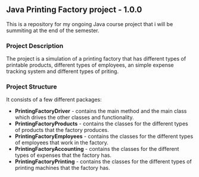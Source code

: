 ## Java Printing Factory project - 1.0.0
This is a repository for my ongoing Java course project that i will be summiting at the end of the semester.
### Project Description
The project is a simulation of a printing factory that has different types of printable products, different types of employees, an simple expense tracking system and different types of priting.
### Project Structure
It consists of a few different packages:
* **PrintingFactoryDriver** - contains the main method and the main class which drives the other classes and functionality.
* **PrintingFactoryProducts** - contains the classes for the different types of products that the factory produces.
* **PrintingFactoryEmployees** - contains the classes for the different types of employees that work in the factory.
* **PrintingFactoryAccounting** - contains the classes for the different types of expenses that the factory has.
* **PrintingFactoryPrinting** - contains the classes for the different types of printing machines that the factory has.